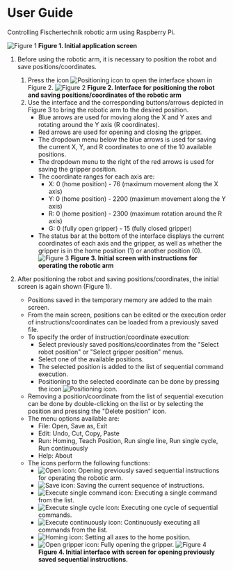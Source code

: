 # User Guide

Controlling Fischertechnik robotic arm using Raspberry Pi.

![Figure 1](Screenshots/figure1.png)
**Figure 1. Initial application screen**

1. Before using the robotic arm, it is necessary to position the robot and save positions/coordinates.
    1. Press the icon ![Positioning icon](Screenshots/position_icon.png) to open the interface shown in Figure 2.
    ![Figure 2](Screenshots/figure2.png)
    **Figure 2. Interface for positioning the robot and saving positions/coordinates of the robotic arm**
    1. Use the interface and the corresponding buttons/arrows depicted in Figure 3 to bring the robotic arm to the desired position.
        - Blue arrows are used for moving along the X and Y axes and rotating around the Y axis (R coordinates).
        - Red arrows are used for opening and closing the gripper.
        - The dropdown menu below the blue arrows is used for saving the current X, Y, and R coordinates to one of the 10 available positions.
        - The dropdown menu to the right of the red arrows is used for saving the gripper position.
        - The coordinate ranges for each axis are:
            - X: 0 (home position) - 76 (maximum movement along the X axis)
            - Y: 0 (home position) - 2200 (maximum movement along the Y axis)
            - R: 0 (home position) - 2300 (maximum rotation around the R axis)
            - G: 0 (fully open gripper) - 15 (fully closed gripper)
        - The status bar at the bottom of the interface displays the current coordinates of each axis and the gripper, as well as whether the gripper is in the home position (1) or another position (0).
    ![Figure 3](Screenshots/figure3.png)
    **Figure 3. Initial screen with instructions for operating the robotic arm**

2. After positioning the robot and saving positions/coordinates, the initial screen is again shown (Figure 1).
    - Positions saved in the temporary memory are added to the main screen.
    - From the main screen, positions can be edited or the execution order of instructions/coordinates can be loaded from a previously saved file.
    - To specify the order of instruction/coordinate execution:
        - Select previously saved positions/coordinates from the "Select robot position" or "Select gripper position" menus.
        - Select one of the available positions.
        - The selected position is added to the list of sequential command execution.
        - Positioning to the selected coordinate can be done by pressing the icon ![Positioning icon](Screenshots/position_icon.png).
    - Removing a position/coordinate from the list of sequential execution can be done by double-clicking on the list or by selecting the position and pressing the "Delete position" icon.
    - The menu options available are:
        - File: Open, Save as, Exit
        - Edit: Undo, Cut, Copy, Paste
        - Run: Homing, Teach Position, Run single line, Run single cycle, Run continuously
        - Help: About
    - The icons perform the following functions:
        - ![Open icon](Screenshots/open_icon.png): Opening previously saved sequential instructions for operating the robotic arm.
        - ![Save icon](Screenshots/save_icon.png): Saving the current sequence of instructions.
        - ![Execute single command icon](Screenshots/execute_single_icon.png): Executing a single command from the list.
        - ![Execute single cycle icon](Screenshots/execute_cycle_icon.png): Executing one cycle of sequential commands.
        - ![Execute continuously icon](Screenshots/execute_continuous_icon.png): Continuously executing all commands from the list.
        - ![Homing icon](Screenshots/homing_icon.png): Setting all axes to the home position.
        - ![Open gripper icon](Screenshots/open_gripper_icon.png): Fully opening the gripper.
    ![Figure 4](Screenshots/figure4.png)
    **Figure 4. Initial interface with screen for opening previously saved sequential instructions.**